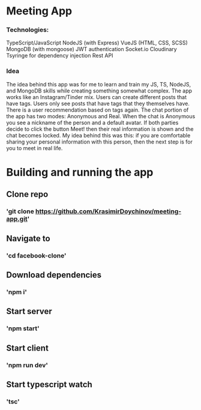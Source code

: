 # Meeting App

### Technologies:
TypeScript/JavaScript
NodeJS (with Express)
VueJS (HTML, CSS, SCSS)
MongoDB (with mongoose)
JWT authentication
Socket.io
Cloudinary
Tsyringe for dependency injection
Rest API

### Idea

The idea behind this app was for me to learn and train my JS, TS, NodeJS, and MongoDB skills while creating something somewhat complex.
The app works like an Instagram/Tinder mix. Users can create different posts that have tags. Users only see posts that have tags that they themselves have.
There is a user recommendation based on tags again. The chat portion of the app has two modes: Anonymous and Real. When the chat is Anonymous you see a nickname of the person
and a default avatar. If both parties decide to click the button Meet! then their real information is shown and the chat becomes locked. My idea behind this was this: if you are
comfortable sharing your personal information with this person, then the next step is for you to meet in real life.

# Building and running the app

## Clone repo

### 'git clone https://github.com/KrasimirDoychinov/meeting-app.git'

## Navigate to

### 'cd facebook-clone'

## Download dependencies

### 'npm i'

## Start server

### 'npm start'

## Start client

### 'npm run dev'

## Start typescript watch

### 'tsc'
